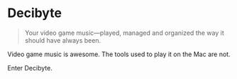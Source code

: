 Decibyte
========

> Your video game music—played, managed and organized the way it should have always been.

Video game music is awesome. The tools used to play it on the Mac are not.

Enter Decibyte.
